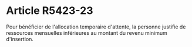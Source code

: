 # Article R5423-23

  
Pour bénéficier de l'allocation temporaire d'attente, la personne justifie de ressources mensuelles inférieures au montant du revenu minimum d'insertion.